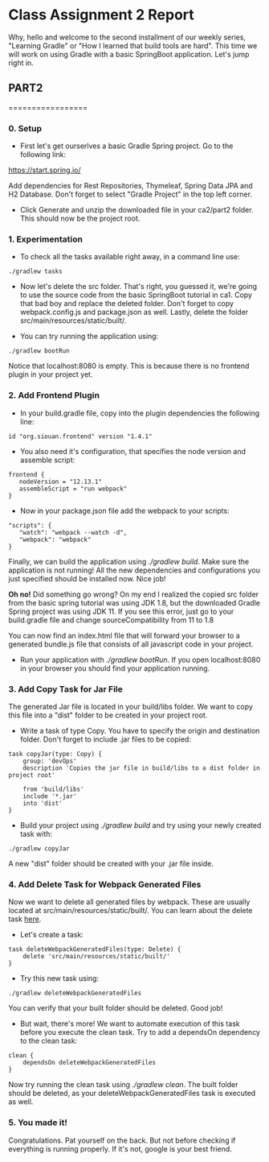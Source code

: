# Class Assignment 2 Report

Why, hello and welcome to the second installment of our weekly series, "Learning Gradle" or "How I learned that build tools are hard". This time we will work on using Gradle with a basic SpringBoot application. Let's jump right in.

## PART2
=================

### 0. Setup

- First let's get ourserlves a basic Gradle Spring project. Go to the following link:

https://start.spring.io/

Add dependencies for Rest Repositories, Thymeleaf, Spring Data JPA and H2 Database. Don't forget to select "Gradle Project" in the top left corner.

- Click Generate and unzip the downloaded file in your ca2/part2 folder. This should now be the project root.


### 1. Experimentation

- To check all the tasks available right away, in a command line use:

```
./gradlew tasks 
```

- Now let's delete the src folder. That's right, you guessed it, we're going to use the source code from the basic SpringBoot tutorial in ca1. Copy that bad boy and replace the deleted folder. Don't forget to copy webpack.config.js and package.json as well. Lastly, delete the folder src/main/resources/static/built/.

- You can try running the application using:

```
./gradlew bootRun
```

Notice that localhost:8080 is empty. This is because there is no frontend plugin in your project yet.


### 2. Add Frontend Plugin

- In your build.gradle file, copy into the plugin dependencies the following line:

```
id "org.siouan.frontend" version "1.4.1"
```

- You also need it's configuration, that specifies the node version and assemble script:

```
frontend {
   nodeVersion = "12.13.1"
   assembleScript = "run webpack"
}
```

- Now in your package.json file add the webpack to your scripts:

```
"scripts": {
   "watch": "webpack --watch -d",
   "webpack": "webpack"
}
```

Finally, we can build the application using *./gradlew build*. Make sure the application is not running! All the new dependencies and configurations you just specified should be installed now. Nice job!

**Oh no!** Did something go wrong? On my end I realized the copied src folder from the basic spring tutorial was using JDK 1.8, but the downloaded Gradle Spring project was using JDK 11. If you see this error, just go to your build.gradle file and change sourceCompatibility from 11 to 1.8

You can now find an index.html file that will forward your browser to a generated bundle.js file that consists of all javascript code in your project.

- Run your application with *./gradlew bootRun*. If you open localhost:8080 in your browser you should find your application running.


### 3. Add Copy Task for Jar File

The generated Jar file is located in your build/libs folder. We want to copy this file into a "dist" folder to be created in your project root.

- Write a task of type Copy. You have to specify the origin and destination folder. Don't forget to include .jar files to be copied:

```
task copyJar(type: Copy) {
    group: 'devOps'
    description 'Copies the jar file in build/libs to a dist folder in project root'

    from 'build/libs'
    include '*.jar'
    into 'dist'
}
```

- Build your project using *./gradlew build* and try using your newly created task with:

```
./gradlew copyJar
```

A new "dist" folder should be created with your .jar file inside.


### 4. Add Delete Task for Webpack Generated Files

Now we want to delete all generated files by webpack. These are usually located at src/main/resources/static/built/. You can learn about the delete task [here](https://docs.gradle.org/current/dsl/org.gradle.api.tasks.Delete.html). 

- Let's create a task:

```
task deleteWebpackGeneratedFiles(type: Delete) {
    delete 'src/main/resources/static/built/'
}
```

- Try this new task using:

```
./gradlew deleteWebpackGeneratedFiles
```

You can verify that your built folder should be deleted. Good job!

- But wait, there's more! We want to automate execution of this task before you execute the clean task. Try to add a dependsOn dependency to the clean task:

```
clean {
    dependsOn deleteWebpackGeneratedFiles
}
```

Now try running the clean task using *./gradlew clean*. The built folder should be deleted, as your deleteWebpackGeneratedFiles task is executed as well.


### 5. You made it!

Congratulations. Pat yourself on the back. But not before checking if everything is running properly. If it's not, google is your best friend.
